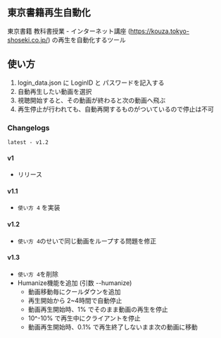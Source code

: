 ## 東京書籍再生自動化
東京書籍 教科書授業 - インターネット講座 (https://kouza.tokyo-shoseki.co.jp/) の再生を自動化するツール

## 使い方
1. login_data.json に LoginID と パスワードを記入する
2. 自動再生したい動画を選択
3. 視聴開始すると、その動画が終わると次の動画へ飛ぶ
4. 再生停止が行われても、自動再開するものがついているので停止は不可
   

### Changelogs
`latest - v1.2`

#### v1
- リリース

#### v1.1
- `使い方 4` を実装

#### v1.2
- `使い方 4`のせいで同じ動画をループする問題を修正

#### v1.3
- `使い方 4`を削除
- Humanize機能を追加 (引数 --humanize)
  - 動画移動毎にクールダウンを追加
  - 再生開始から 2~4時間で自動停止
  - 動画再生開始時、1% でそのまま動画の再生を停止
  - 10^-10% で再生中にクライアントを停止
  - 動画再生開始時、0.1% で再生終了しないまま次の動画に移動